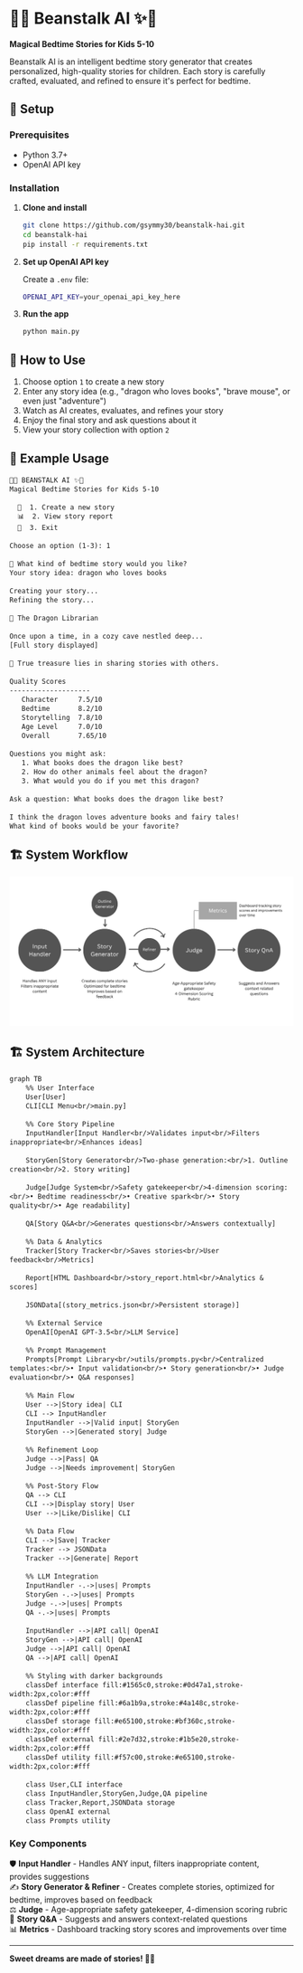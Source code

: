 # 🌱✨ Beanstalk AI ✨🌱

**Magical Bedtime Stories for Kids 5-10**

Beanstalk AI is an intelligent bedtime story generator that creates personalized, high-quality stories for children. Each story is carefully crafted, evaluated, and refined to ensure it's perfect for bedtime.

## 🚀 Setup

### Prerequisites
- Python 3.7+
- OpenAI API key

### Installation

1. **Clone and install**
   ```bash
   git clone https://github.com/gsymmy30/beanstalk-hai.git
   cd beanstalk-hai
   pip install -r requirements.txt
   ```

2. **Set up OpenAI API key**
   
   Create a `.env` file:
   ```bash
   OPENAI_API_KEY=your_openai_api_key_here
   ```

3. **Run the app**
   ```bash
   python main.py
   ```

## 🎯 How to Use

1. Choose option `1` to create a new story
2. Enter any story idea (e.g., "dragon who loves books", "brave mouse", or even just "adventure")
3. Watch as AI creates, evaluates, and refines your story
4. Enjoy the final story and ask questions about it
5. View your story collection with option `2`

## 📖 Example Usage

```
🌱✨ BEANSTALK AI ✨🌱
Magical Bedtime Stories for Kids 5-10

  📖  1. Create a new story
  📊  2. View story report  
  🌙  3. Exit

Choose an option (1-3): 1

📖 What kind of bedtime story would you like?
Your story idea: dragon who loves books

Creating your story...
Refining the story...

📖 The Dragon Librarian

Once upon a time, in a cozy cave nestled deep...
[Full story displayed]

💫 True treasure lies in sharing stories with others.

Quality Scores
--------------------
   Character     7.5/10
   Bedtime       8.2/10
   Storytelling  7.8/10
   Age Level     7.0/10
   Overall       7.65/10

Questions you might ask:
   1. What books does the dragon like best?
   2. How do other animals feel about the dragon?
   3. What would you do if you met this dragon?

Ask a question: What books does the dragon like best?

I think the dragon loves adventure books and fairy tales! 
What kind of books would be your favorite?
```

## 🏗️ System Workflow

![Beanstalk AI Flow](flow-diagram.png)

## 🏗️ System Architecture

```mermaid
graph TB
    %% User Interface
    User[User]
    CLI[CLI Menu<br/>main.py]
    
    %% Core Story Pipeline
    InputHandler[Input Handler<br/>Validates input<br/>Filters inappropriate<br/>Enhances ideas]
    
    StoryGen[Story Generator<br/>Two-phase generation:<br/>1. Outline creation<br/>2. Story writing]
    
    Judge[Judge System<br/>Safety gatekeeper<br/>4-dimension scoring:<br/>• Bedtime readiness<br/>• Creative spark<br/>• Story quality<br/>• Age readability]
    
    QA[Story Q&A<br/>Generates questions<br/>Answers contextually]
    
    %% Data & Analytics
    Tracker[Story Tracker<br/>Saves stories<br/>User feedback<br/>Metrics]
    
    Report[HTML Dashboard<br/>story_report.html<br/>Analytics & scores]
    
    JSONData[(story_metrics.json<br/>Persistent storage)]
    
    %% External Service
    OpenAI[OpenAI GPT-3.5<br/>LLM Service]
    
    %% Prompt Management
    Prompts[Prompt Library<br/>utils/prompts.py<br/>Centralized templates:<br/>• Input validation<br/>• Story generation<br/>• Judge evaluation<br/>• Q&A responses]
    
    %% Main Flow
    User -->|Story idea| CLI
    CLI --> InputHandler
    InputHandler -->|Valid input| StoryGen
    StoryGen -->|Generated story| Judge
    
    %% Refinement Loop
    Judge -->|Pass| QA
    Judge -->|Needs improvement| StoryGen
    
    %% Post-Story Flow
    QA --> CLI
    CLI -->|Display story| User
    User -->|Like/Dislike| CLI
    
    %% Data Flow
    CLI -->|Save| Tracker
    Tracker --> JSONData
    Tracker -->|Generate| Report
    
    %% LLM Integration
    InputHandler -.->|uses| Prompts
    StoryGen -.->|uses| Prompts
    Judge -.->|uses| Prompts
    QA -.->|uses| Prompts
    
    InputHandler -->|API call| OpenAI
    StoryGen -->|API call| OpenAI
    Judge -->|API call| OpenAI
    QA -->|API call| OpenAI
    
    %% Styling with darker backgrounds
    classDef interface fill:#1565c0,stroke:#0d47a1,stroke-width:2px,color:#fff
    classDef pipeline fill:#6a1b9a,stroke:#4a148c,stroke-width:2px,color:#fff
    classDef storage fill:#e65100,stroke:#bf360c,stroke-width:2px,color:#fff
    classDef external fill:#2e7d32,stroke:#1b5e20,stroke-width:2px,color:#fff
    classDef utility fill:#f57c00,stroke:#e65100,stroke-width:2px,color:#fff
    
    class User,CLI interface
    class InputHandler,StoryGen,Judge,QA pipeline
    class Tracker,Report,JSONData storage
    class OpenAI external
    class Prompts utility
```

### Key Components

🛡️ **Input Handler** - Handles ANY input, filters inappropriate content, provides suggestions  
✍️ **Story Generator & Refiner** - Creates complete stories, optimized for bedtime, improves based on feedback  
⚖️ **Judge** - Age-appropriate safety gatekeeper, 4-dimension scoring rubric  
🤔 **Story Q&A** - Suggests and answers context-related questions  
📊 **Metrics** - Dashboard tracking story scores and improvements over time

---

**Sweet dreams are made of stories! 🌙✨**
